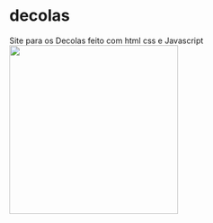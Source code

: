 # decolas
Site para os Decolas feito com html css e Javascript
<img width="300" src="https://beatrizoliveiraferreira.github.io/decolas/assets/livro-bege-e-um-copo-transparente-com-suco-de-laranja.jpg"/>
